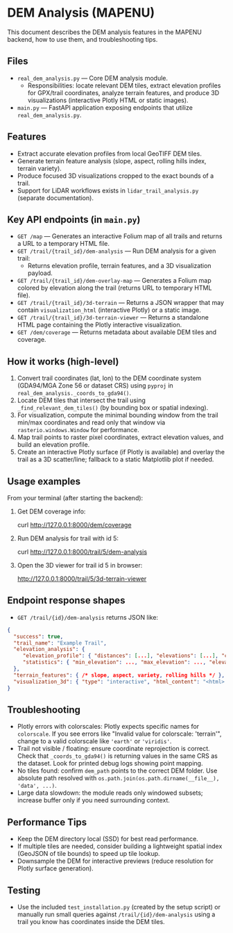 # DEM Analysis (MAPENU)

This document describes the DEM analysis features in the MAPENU backend, how to use them, and troubleshooting tips.

## Files
- `real_dem_analysis.py` — Core DEM analysis module.
  - Responsibilities: locate relevant DEM tiles, extract elevation profiles for GPX/trail coordinates, analyze terrain features, and produce 3D visualizations (interactive Plotly HTML or static images).
- `main.py` — FastAPI application exposing endpoints that utilize `real_dem_analysis.py`.

## Features
- Extract accurate elevation profiles from local GeoTIFF DEM tiles.
- Generate terrain feature analysis (slope, aspect, rolling hills index, terrain variety).
- Produce focused 3D visualizations cropped to the exact bounds of a trail.
- Support for LiDAR workflows exists in `lidar_trail_analysis.py` (separate documentation).

## Key API endpoints (in `main.py`)
- `GET /map` — Generates an interactive Folium map of all trails and returns a URL to a temporary HTML file.
- `GET /trail/{trail_id}/dem-analysis` — Run DEM analysis for a given trail:
  - Returns elevation profile, terrain features, and a 3D visualization payload.
- `GET /trail/{trail_id}/dem-overlay-map` — Generates a Folium map colored by elevation along the trail (returns URL to temporary HTML file).
- `GET /trail/{trail_id}/3d-terrain` — Returns a JSON wrapper that may contain `visualization_html` (interactive Plotly) or a static image.
- `GET /trail/{trail_id}/3d-terrain-viewer` — Returns a standalone HTML page containing the Plotly interactive visualization.
- `GET /dem/coverage` — Returns metadata about available DEM tiles and coverage.

## How it works (high-level)
1. Convert trail coordinates (lat, lon) to the DEM coordinate system (GDA94/MGA Zone 56 or dataset CRS) using `pyproj` in `real_dem_analysis._coords_to_gda94()`.
2. Locate DEM tiles that intersect the trail using `_find_relevant_dem_tiles()` (by bounding box or spatial indexing).
3. For visualization, compute the minimal bounding window from the trail min/max coordinates and read only that window via `rasterio.windows.Window` for performance.
4. Map trail points to raster pixel coordinates, extract elevation values, and build an elevation profile.
5. Create an interactive Plotly surface (if Plotly is available) and overlay the trail as a 3D scatter/line; fallback to a static Matplotlib plot if needed.

## Usage examples

From your terminal (after starting the backend):

1) Get DEM coverage info:

   curl http://127.0.0.1:8000/dem/coverage

2) Run DEM analysis for trail with id 5:

   curl http://127.0.0.1:8000/trail/5/dem-analysis

3) Open the 3D viewer for trail id 5 in browser:

   http://127.0.0.1:8000/trail/5/3d-terrain-viewer


## Endpoint response shapes
- `GET /trail/{id}/dem-analysis` returns JSON like:

```json
{
  "success": true,
  "trail_name": "Example Trail",
  "elevation_analysis": {
     "elevation_profile": { "distances": [...], "elevations": [...], "coordinates": [...] },
     "statistics": { "min_elevation": ..., "max_elevation": ..., "elevation_gain": ... }
  },
  "terrain_features": { /* slope, aspect, variety, rolling hills */ },
  "visualization_3d": { "type": "interactive", "html_content": "<html>...</html>" }
}
```

## Troubleshooting

- Plotly errors with colorscales: Plotly expects specific names for `colorscale`. If you see errors like "Invalid value for colorscale: 'terrain'", change to a valid colorscale like `'earth'` or `'viridis'`.
- Trail not visible / floating: ensure coordinate reprojection is correct. Check that `_coords_to_gda94()` is returning values in the same CRS as the dataset. Look for printed debug logs showing point mapping.
- No tiles found: confirm `dem_path` points to the correct DEM folder. Use absolute path resolved with `os.path.join(os.path.dirname(__file__), 'data', ...)`.
- Large data slowdown: the module reads only windowed subsets; increase buffer only if you need surrounding context.

## Performance Tips
- Keep the DEM directory local (SSD) for best read performance.
- If multiple tiles are needed, consider building a lightweight spatial index (GeoJSON of tile bounds) to speed up tile lookup.
- Downsample the DEM for interactive previews (reduce resolution for Plotly surface generation).

## Testing
- Use the included `test_installation.py` (created by the setup script) or manually run small queries against `/trail/{id}/dem-analysis` using a trail you know has coordinates inside the DEM tiles.
